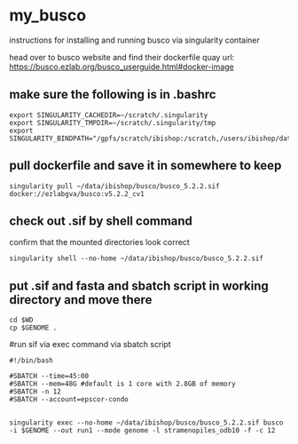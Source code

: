 # my_busco
instructions for installing and running busco via singularity container

head over to busco website and find their dockerfile quay url: https://busco.ezlab.org/busco_userguide.html#docker-image

## make sure the following is in .bashrc
```
export SINGULARITY_CACHEDIR=~/scratch/.singularity
export SINGULARITY_TMPDIR=~/scratch/.singularity/tmp
export SINGULARITY_BINDPATH="/gpfs/scratch/ibishop:/scratch,/users/ibishop/data/ibishop:/ccv_data":wq
```

## pull dockerfile and save it in somewhere to keep
```
singularity pull ~/data/ibishop/busco/busco_5.2.2.sif docker://ezlabgva/busco:v5.2.2_cv1
```

## check out .sif by shell command
confirm that the mounted directories look correct
```
singularity shell --no-home ~/data/ibishop/busco/busco_5.2.2.sif
```

## put .sif and fasta and sbatch script in working directory and move there
```
cd $WD
cp $GENOME .
```

#run sif via exec command via sbatch script
```
#!/bin/bash

#SBATCH --time=45:00
#SBATCH --mem=48G #default is 1 core with 2.8GB of memory
#SBATCH -n 12
#SBATCH --account=epscor-condo


singularity exec --no-home ~/data/ibishop/busco/busco_5.2.2.sif busco -i $GENOME --out run1 --mode genome -l stramenopiles_odb10 -f -c 12
```


















